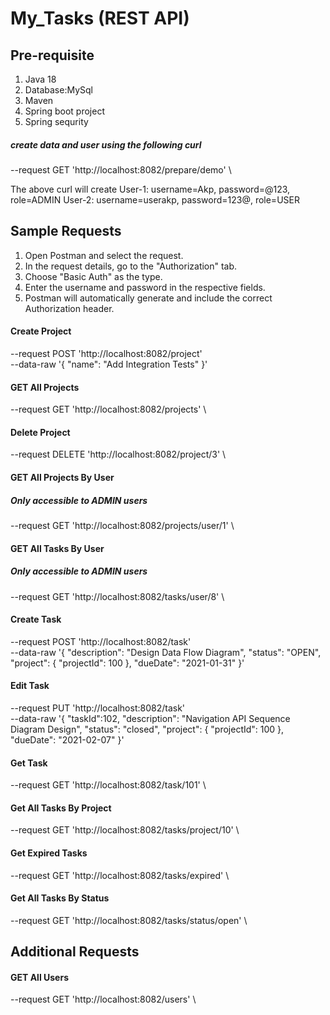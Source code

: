# My_Tasks (REST API)

## Pre-requisite

1. Java 18
1. Database:MySql
1. Maven
1. Spring boot project
1. Spring sequrity

##### create data and user using the following curl

--request GET 'http://localhost:8082/prepare/demo' \

The above curl will create
User-1: username=Akp, password=@123, role=ADMIN
User-2: username=userakp, password=123@, role=USER

## Sample Requests

1. Open Postman and select the request.
2. In the request details, go to the "Authorization" tab.
3. Choose "Basic Auth" as the type.
4. Enter the username and password in the respective fields.
5. Postman will automatically generate and include the correct Authorization header.

#### Create Project

--request POST 'http://localhost:8082/project' \
 --data-raw '{
"name": "Add Integration Tests"
}'

#### GET All Projects

--request GET 'http://localhost:8082/projects' \

#### Delete Project

--request DELETE 'http://localhost:8082/project/3' \

#### GET All Projects By User

##### Only accessible to ADMIN users

--request GET 'http://localhost:8082/projects/user/1' \

#### GET All Tasks By User

##### Only accessible to ADMIN users

--request GET 'http://localhost:8082/tasks/user/8' \

#### Create Task

--request POST 'http://localhost:8082/task' \
 --data-raw '{
"description": "Design Data Flow Diagram",
"status": "OPEN",
"project": {
"projectId": 100
},
"dueDate": "2021-01-31"
}'

#### Edit Task

--request PUT 'http://localhost:8082/task' \
 --data-raw '{
"taskId":102,
"description": "Navigation API Sequence Diagram Design",
"status": "closed",
"project": {
"projectId": 100
},
"dueDate": "2021-02-07"
}'

#### Get Task

--request GET 'http://localhost:8082/task/101' \

#### Get All Tasks By Project

--request GET 'http://localhost:8082/tasks/project/10' \

#### Get Expired Tasks

--request GET 'http://localhost:8082/tasks/expired' \

#### Get All Tasks By Status

--request GET 'http://localhost:8082/tasks/status/open' \

## Additional Requests

#### GET All Users

--request GET 'http://localhost:8082/users' \
